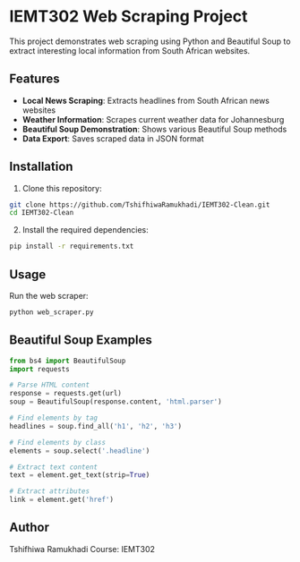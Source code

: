 # IEMT302 Web Scraping Project

This project demonstrates web scraping using Python and Beautiful Soup to extract interesting local information from South African websites.

## Features

- **Local News Scraping**: Extracts headlines from South African news websites
- **Weather Information**: Scrapes current weather data for Johannesburg
- **Beautiful Soup Demonstration**: Shows various Beautiful Soup methods
- **Data Export**: Saves scraped data in JSON format

## Installation

1. Clone this repository:
```bash
git clone https://github.com/TshifhiwaRamukhadi/IEMT302-Clean.git
cd IEMT302-Clean
```

2. Install the required dependencies:
```bash
pip install -r requirements.txt
```

## Usage

Run the web scraper:
```bash
python web_scraper.py
```

## Beautiful Soup Examples

```python
from bs4 import BeautifulSoup
import requests

# Parse HTML content
response = requests.get(url)
soup = BeautifulSoup(response.content, 'html.parser')

# Find elements by tag
headlines = soup.find_all('h1', 'h2', 'h3')

# Find elements by class
elements = soup.select('.headline')

# Extract text content
text = element.get_text(strip=True)

# Extract attributes
link = element.get('href')
```

## Author

Tshifhiwa Ramukhadi
Course: IEMT302
